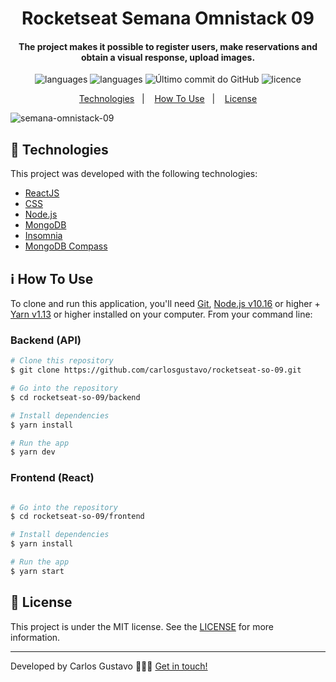 
<h1 align="center">
     Rocketseat Semana Omnistack 09
</h1>

<h4 align="center">
The project makes it possible to register users, make reservations and obtain a visual response, upload images.
</h4>
<p align="center">
  <img alt="languages" src="https://img.shields.io/github/languages/top/carlosgustavo/rocketseat-so-09">
  <img alt="languages" src="https://img.shields.io/github/languages/count/carlosgustavo/rocketseat-so-09">
  <img alt="Último commit do GitHub" src="https://img.shields.io/github/last-commit/carlosgustavo/rocketseat-so-09">
  <img alt="licence" src="https://img.shields.io/github/license/carlosgustavo/rocketseat-so-09">
</p>
<p align="center">
  <a href="#rocket-technologies"">Technologies</a>&nbsp;&nbsp;&nbsp;|&nbsp;&nbsp;&nbsp;
  <a href="#information_source-how-to-use">How To Use</a>&nbsp;&nbsp;&nbsp;|&nbsp;&nbsp;&nbsp;
  <a href="#memo-license">License</a>
</p>
                         
![semana-omnistack-09](https://user-images.githubusercontent.com/53797220/95807304-36692480-0ce0-11eb-9abf-7e8fe98d5c09.gif)

## :rocket: Technologies

This project was developed with the following technologies:

-  [ReactJS](https://reactjs.org/)
-  [CSS](https://www.w3schools.com/css/)
-  [Node.js](https://nodejs.org/en/)
-  [MongoDB](https://www.mongodb.com/cloud/atlas)
-  [Insomnia](https://insomnia.rest/)
-  [MongoDB Compass](https://www.mongodb.com/products/compass)

## :information_source: How To Use

To clone and run this application, you'll need [Git](https://git-scm.com), [Node.js v10.16](https://nodejs.org/en/) or higher + [Yarn v1.13](https://yarnpkg.com/) or higher installed on your computer. From your command line:

<h3> Backend (API) </h3>

```bash
# Clone this repository
$ git clone https://github.com/carlosgustavo/rocketseat-so-09.git

# Go into the repository
$ cd rocketseat-so-09/backend

# Install dependencies
$ yarn install

# Run the app
$ yarn dev
```

<h3> Frontend (React) </h3>

```bash

# Go into the repository
$ cd rocketseat-so-09/frontend

# Install dependencies
$ yarn install

# Run the app
$ yarn start
```

## :memo: License
This project is under the MIT license. See the [LICENSE](https://github.com/carlosgustavo/rocketseat-so-09/blob/master/LICENSE) for more information.

---

Developed by Carlos Gustavo 👨🏻‍💻️ [Get in touch!](https://www.linkedin.com/in/carlos-gustavo-a71757190/)
